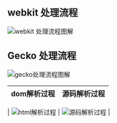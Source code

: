 ## webkit 处理流程 

![webkit 处理流程图解](https://www.html5rocks.com/zh/tutorials/internals/howbrowserswork/webkitflow.png)  

## Gecko 处理流程 
![gecko处理流程图解](https://www.html5rocks.com/zh/tutorials/internals/howbrowserswork/image008.jpg)   


| dom解析过程 | 源码解析过程| 
|----------|:-------------:| 
|
![html解析过程](https://www.html5rocks.com/zh/tutorials/internals/howbrowserswork/image011.png) | 
![源码解析过程](https://www.html5rocks.com/zh/tutorials/internals/howbrowserswork/image013.png) 
|